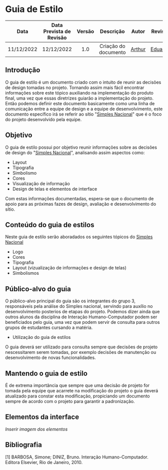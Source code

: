 # Guia de Estilo 

|Data|Data Prevista de Revisão|Versão|Descrição|Autor|Revisor|
| :----------: |:-----------:| :------: | :-----------: | :---------: |:---------: |
|11/12/2022|12/12/2022|1.0|Criação do documento| [Arthur](https://github.com/Eruel6)| [Eduardo](https://github.com/edudsan) |

## Introdução

O guia de estilo é um documento criado com o intuito de reunir as decisões de design tomadas no projeto. Tornando assim mais fácil encontrar informações sobre este tópico auxiliando na implementação do produto final, uma vez que essas diretrizes guiarão a implementação do projeto. Então podemos definir este documento basicamente como uma linha de comunicação entre a equipe de design e a equipe de desenvolvimento, este documento específico irá se referir ao sítio "[Simples Nacional](http://www8.receita.fazenda.gov.br/SimplesNacional/)" que é o foco do projeto desenvolvido pela equipe.

## Objetivo

O guia de estilo possui por objetivo reunir informações sobre as decisões de design do "[Simples Nacional](http://www8.receita.fazenda.gov.br/SimplesNacional/)", analisando assim aspectos como: 

 - Layout 
 - Tipografia
 - Simbolismo
 - Cores
 - Visualização de informação
 - Design de telas e elementos de interface

Com estas informações documentadas, espera-se que o documento de apoio para as próximas fazes de design, avaliação e desenvolvimento do sítio.

## Conteúdo do guia de estilos

Neste guia de estilo serão aboradados os seguintes tópicos do [Simples Nacional](http://www8.receita.fazenda.gov.br/SimplesNacional/)

- Logo
- Cores
- Tipografia
- Layout (vizualização de informações e design de telas)
- Simbolismos

## Público-alvo do guia

O público-alvo principal do guia são os integrantes do grupo 3, responsáveis pela análise do Simples nacional, servindo para auxílio no desenvolvimento posterios de etapas do projeto. Podemos dizer ainda que outros alunos da disciplina de Interação Humano-Computador podem ser beneficiados pelo guia, uma vez que podem servir de consulta para outros grupos de estudantes cursando a matéria.

- Utilização do guia de estilos

O guia deverá ser utilizado para consulta sempre que decisões de projeto nescessitarem serem tomadas, por exemplo decisões de manutenção ou desenvolvimento de novas funcionalidades.

## Mantendo o guia de estilo 

É de extrema importância que sempre que uma decisão de projeto for tomada pela equipe que acarrete na modificação do projeto o guia deverá atualizado para constar esta modificação, propiciando um documento sempre de acordo com o projeto para garantir a padronização.

## Elementos da interface

*Inserir imagem dos elementos*

## Bibliografia 

[1] BARBOSA, Simone; DINIZ, Bruno. Interação Humano-Computador. Editora Elsevier, Rio de Janeiro, 2010.
